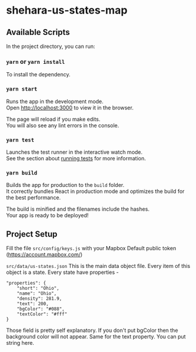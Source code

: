 # shehara-us-states-map

## Available Scripts

In the project directory, you can run:

### `yarn` or `yarn install`

To install the dependency.

### `yarn start`

Runs the app in the development mode.<br />
Open [http://localhost:3000](http://localhost:3000) to view it in the browser.

The page will reload if you make edits.<br />
You will also see any lint errors in the console.

### `yarn test`

Launches the test runner in the interactive watch mode.<br />
See the section about [running tests](https://facebook.github.io/create-react-app/docs/running-tests) for more information.

### `yarn build`

Builds the app for production to the `build` folder.<br />
It correctly bundles React in production mode and optimizes the build for the best performance.

The build is minified and the filenames include the hashes.<br />
Your app is ready to be deployed!

## Project Setup

Fill the file `src/config/keys.js` with your Mapbox Default public token (https://account.mapbox.com/)

`src/data/us-states.json` This is the main data object file. Every item of this object is a state. Every state have properties -

```
"properties": {
    "short": "Ohio",
    "name": "Ohio",
    "density": 281.9,
    "text": 200,
    "bgColor": "#088",
    "textColor": "#fff"
}
```
Those field is pretty self explanatory.
If you don't put bgColor then the background color will not appear. Same for the text property. You can put string here.